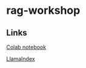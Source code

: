# rag-workshop
## Links
[Colab notebook](https://colab.research.google.com/drive/1LtbbYlCuAVVkYE6U3uRu7aG7w_9DKO7u?usp=sharing) 

[LlamaIndex](https://cloud.llamaindex.ai/login) 
